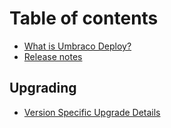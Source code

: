 # Table of contents

* [What is Umbraco Deploy?](README.md)
* [Release notes](release-notes.md)

## Upgrading

* [Version Specific Upgrade Details](upgrades/version-specific.md)
